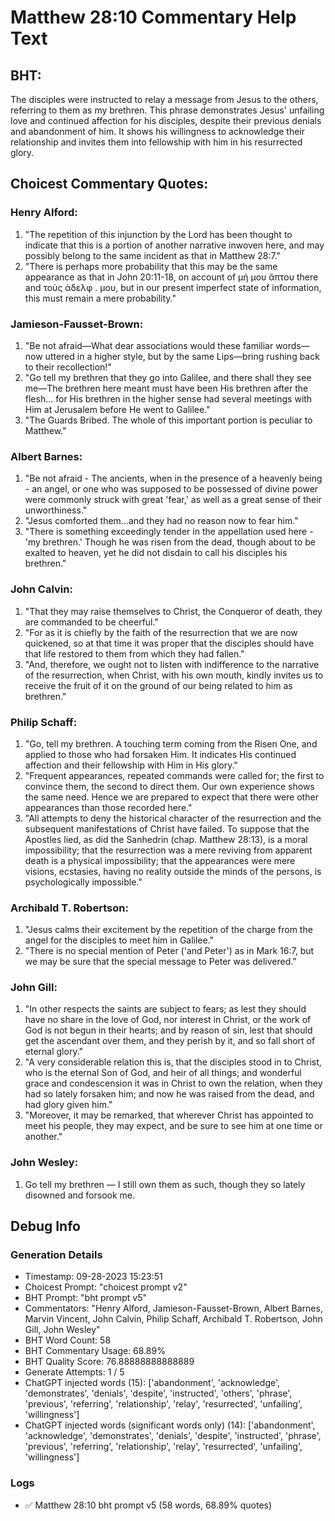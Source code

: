 # Matthew 28:10 Commentary Help Text

## BHT:
The disciples were instructed to relay a message from Jesus to the others, referring to them as my brethren. This phrase demonstrates Jesus' unfailing love and continued affection for his disciples, despite their previous denials and abandonment of him. It shows his willingness to acknowledge their relationship and invites them into fellowship with him in his resurrected glory.

## Choicest Commentary Quotes:
### Henry Alford:
1. "The repetition of this injunction by the Lord has been thought to indicate that this is a portion of another narrative inwoven here, and may possibly belong to the same incident as that in Matthew 28:7."
2. "There is perhaps more probability that this may be the same appearance as that in John 20:11-18, on account of μή μου ἅπτου there and τοὺς ἀδελφ . μου, but in our present imperfect state of information, this must remain a mere probability."

### Jamieson-Fausset-Brown:
1. "Be not afraid—What dear associations would these familiar words—now uttered in a higher style, but by the same Lips—bring rushing back to their recollection!" 
2. "Go tell my brethren that they go into Galilee, and there shall they see me—The brethren here meant must have been His brethren after the flesh... for His brethren in the higher sense had several meetings with Him at Jerusalem before He went to Galilee." 
3. "The Guards Bribed. The whole of this important portion is peculiar to Matthew."

### Albert Barnes:
1. "Be not afraid - The ancients, when in the presence of a heavenly being - an angel, or one who was supposed to be possessed of divine power were commonly struck with great 'fear,' as well as a great sense of their unworthiness."
2. "Jesus comforted them...and they had no reason now to fear him."
3. "There is something exceedingly tender in the appellation used here - 'my brethren.' Though he was risen from the dead, though about to be exalted to heaven, yet he did not disdain to call his disciples his brethren."

### John Calvin:
1. "That they may raise themselves to Christ, the Conqueror of death, they are commanded to be cheerful."
2. "For as it is chiefly by the faith of the resurrection that we are now quickened, so at that time it was proper that the disciples should have that life restored to them from which they had fallen."
3. "And, therefore, we ought not to listen with indifference to the narrative of the resurrection, when Christ, with his own mouth, kindly invites us to receive the fruit of it on the ground of our being related to him as brethren."

### Philip Schaff:
1. "Go, tell my brethren. A touching term coming from the Risen One, and applied to those who had forsaken Him. It indicates His continued affection and their fellowship with Him in His glory."
2. "Frequent appearances, repeated commands were called for; the first to convince them, the second to direct them. Our own experience shows the same need. Hence we are prepared to expect that there were other appearances than those recorded here."
3. "All attempts to deny the historical character of the resurrection and the subsequent manifestations of Christ have failed. To suppose that the Apostles lied, as did the Sanhedrin (chap. Matthew 28:13), is a moral impossibility; that the resurrection was a mere reviving from apparent death is a physical impossibility; that the appearances were mere visions, ecstasies, having no reality outside the minds of the persons, is psychologically impossible."

### Archibald T. Robertson:
1. "Jesus calms their excitement by the repetition of the charge from the angel for the disciples to meet him in Galilee."
2. "There is no special mention of Peter ('and Peter') as in Mark 16:7, but we may be sure that the special message to Peter was delivered."

### John Gill:
1. "In other respects the saints are subject to fears; as lest they should have no share in the love of God, nor interest in Christ, or the work of God is not begun in their hearts; and by reason of sin, lest that should get the ascendant over them, and they perish by it, and so fall short of eternal glory."
2. "A very considerable relation this is, that the disciples stood in to Christ, who is the eternal Son of God, and heir of all things; and wonderful grace and condescension it was in Christ to own the relation, when they had so lately forsaken him; and now he was raised from the dead, and had glory given him."
3. "Moreover, it may be remarked, that wherever Christ has appointed to meet his people, they may expect, and be sure to see him at one time or another."

### John Wesley:
1. Go tell my brethren — I still own them as such, though they so lately disowned and forsook me.


## Debug Info
### Generation Details
- Timestamp: 09-28-2023 15:23:51
- Choicest Prompt: "choicest prompt v2"
- BHT Prompt: "bht prompt v5"
- Commentators: "Henry Alford, Jamieson-Fausset-Brown, Albert Barnes, Marvin Vincent, John Calvin, Philip Schaff, Archibald T. Robertson, John Gill, John Wesley"
- BHT Word Count: 58
- BHT Commentary Usage: 68.89%
- BHT Quality Score: 76.88888888888889
- Generate Attempts: 1 / 5
- ChatGPT injected words (15):
	['abandonment', 'acknowledge', 'demonstrates', 'denials', 'despite', 'instructed', 'others', 'phrase', 'previous', 'referring', 'relationship', 'relay', 'resurrected', 'unfailing', 'willingness']
- ChatGPT injected words (significant words only) (14):
	['abandonment', 'acknowledge', 'demonstrates', 'denials', 'despite', 'instructed', 'phrase', 'previous', 'referring', 'relationship', 'relay', 'resurrected', 'unfailing', 'willingness']

### Logs
- ✅ Matthew 28:10 bht prompt v5 (58 words, 68.89% quotes)
